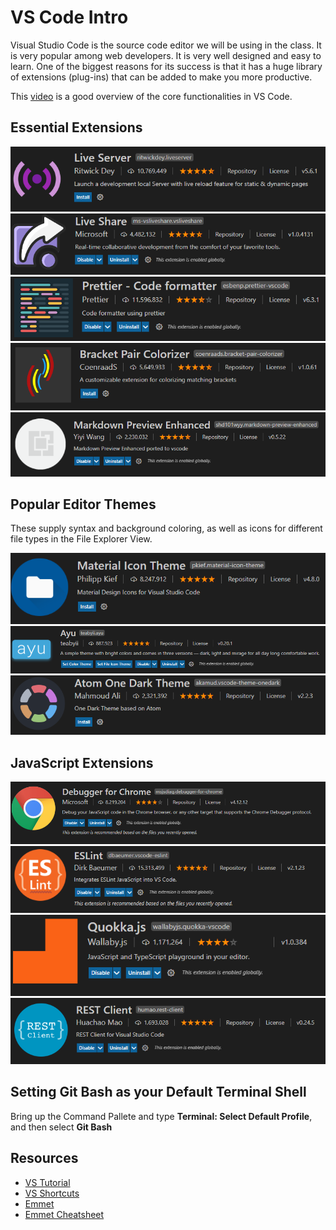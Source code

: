 
# VS Code Intro

Visual Studio Code is the source code editor we will be using in the class. It  is very popular among web developers. It is very well designed and easy to learn. One of the biggest reasons for its success is that it has a huge library of extensions (plug-ins) that can be added to make you more productive.

This [video](https://www.youtube.com/watch?v=ORrELERGIHs) is a good overview of the core functionalities in VS Code.

## Essential Extensions

![](images/live-server-ext.png)
![](images/live-share-ext.png)
![](images/prettier-ext.png)
![](images/bracket-colorizer-ext.png)
![](images/vscode-markdown-preview-ext.png)

## Popular Editor Themes
These supply syntax and background coloring, as well as icons for different file types in the File Explorer View.

![](images/icon-theme.png)
![](images/ayu-theme.png)
![](images/atom-theme.png)

## JavaScript Extensions
![](images/debugger-ext.png)
![](images/eslint-ext.png)
![](images/quokka-ext.png)
![](images/rest-ext.png)

## Setting Git Bash as your Default Terminal Shell
Bring up the Command Pallete and type **Terminal: Select Default Profile**, and then select **Git Bash**


## Resources
* [VS Tutorial](https://www.youtube.com/watch?v=ORrELERGIHs)
* [VS Shortcuts](https://travis.media/10-vs-code-shortcuts-to-memorize-that-will-boost-your-productivity/)
* [Emmet](https://dev.to/raaynaldo/speed-up-code-your-html-using-emmet-in-vscode-nesting-operators-201o)
* [Emmet Cheatsheet](https://docs.emmet.io/cheat-sheet/)






